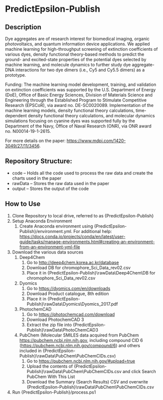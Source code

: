 # PredictEpsilon-Publish

## Description

Dye aggregates are of research interest for biomedical imaging, organic photovoltaics, and quantum information device applications. We applied machine learning for high-throughput screening of extinction coefficients of various dyes, density functional theory-based methods to predict the ground- and excited-state properties of the potential dyes selected by machine learning, and molecule dynamics to further study dye aggregate-DNA interactions for two dye dimers (i.e., Cy5 and Cy5.5 dimers) as a prototype. 

Funding: The machine learning model development, training, and validation on extinction coefficients was supported by the U.S. Department of Energy (DoE), Office of Basic Energy Sciences, Division of Materials Science and Engineering through the Established Program to Stimulate Competitive Research (EPSCoR), via award no. DE-SC0020089. Implementation of the machine learning models, density functional theory calculations, time-dependent density functional theory calculations, and molecular dynamics simulations focusing on cyanine dyes was supported fully by the Department of the Navy, Office of Naval Research (ONR), via ONR award no. N00014-19-1-2615.  

For more details on the paper: https://www.mdpi.com/1420-3049/27/11/3456.

## Repository Structure:
*	code – Holds all the code used to process the raw data and create the charts used in the paper
*	rawData – Stores the raw data used in the paper
*	output – Stores the output of the code 

## How to Use

1.	Clone Repository to local drive, referred to as {PredictEpsilon-Publish}
1.	Setup Anaconda Environment
    1.	Create Anaconda environment using {PredictEpsilon-Publish}/environment.yml. For additional help: https://docs.conda.io/projects/conda/en/latest/user-guide/tasks/manage-environments.html#creating-an-environment-from-an-environment-yml-file
1. Download the various data sources
   1. Deep4Chem
      1. Go to http://deep4chem.korea.ac.kr/database
      1. Download DB for chromophore_Sci_Data_rev02.csv
      1. Place it in {PredictEpsilon-Publish}\rawData\Deep4Chem\DB for chromophore_Sci_Data_rev02.csv
   1. Dyomics
      1. Go to https://dyomics.com/en/downloads
      1. Download Product catalogue, 8th edition
      1. Place it in {PredictEpsilon-Publish}\rawData\Dyomics\Dyomics_2017.pdf
   1. PhotochemCAD
      1. Go to https://photochemcad.com/download
      1. Download PhotochemCAD 3
      1. Extract the zip file into {PredictEpsilon-Publish}\rawData\PhotoChemCAD3
   1. PubChem (Molecular SMILES data acquired from PubChem https://pubchem.ncbi.nlm.nih.gov, including compound CID 6 (https://pubchem.ncbi.nlm.nih.gov/compound/6) and others included in {PredictEpsilon-Publish}\rawData\PubChem\PubChemCIDs.csv)
      1. Go to https://pubchem.ncbi.nlm.nih.gov/#upload=true
      1. Upload the contents of {PredictEpsilon-Publish}\rawData\PubChem\PubChemCIDs.csv and click Search PubChem With This List
      1. Download the Summary (Search Results) CSV and overwrite {PredictEpsilon-Publish}\rawData\PubChem\PubChemCIDs.csv
1.	Run {PredictEpsilon-Publish}/process.ps1
